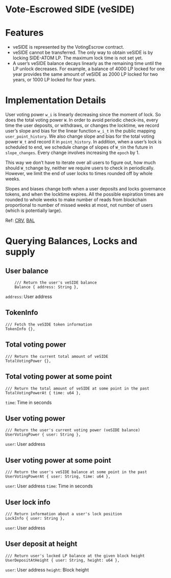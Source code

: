 # Vote-Escrowed SIDE (veSIDE)

# Features

- veSIDE is represented by the VotingEscrow contract.
- veSIDE cannot be transferred. The only way to obtain veSIDE is by locking SIDE-ATOM LP. The maximum lock time is not set yet.
- A user’s veSIDE balance decays linearly as the remaining time until the LP unlock decreases. For example, a balance of 4000 LP locked for one year provides the same amount of veSIDE as 2000 LP locked for two years, or 1000 LP locked for four years.

# Implementation Details

User voting power `w_i` is linearly decreasing since the moment of lock. So does the total voting power `W`. In order to avoid periodic check-ins, every time the user deposits, or withdraws, or changes the locktime, we record user’s slope and bias for the linear function `w_i_t` in the public mapping `user_point_history`. We also change slope and bias for the total voting power `W_t` and record it in `point_history`. In addition, when a user’s lock is scheduled to end, we schedule change of slopes of `W_t`in the future in `slope_changes`. Every change involves increasing the `epoch` by 1.

This way we don’t have to iterate over all users to figure out, how much should 
`W_t`change by, neither we require users to check in periodically. However, we limit the end of user locks to times rounded off by whole weeks.

Slopes and biases change both when a user deposits and locks governance tokens, and when the locktime expires. All the possible expiration times are rounded to whole weeks to make number of reads from blockchain proportional to number of missed weeks at most, not number of users (which is potentially large).

Ref: [CRV](https://curve.readthedocs.io/dao-vecrv.html), [BAL](https://docs.balancer.fi/concepts/governance/veBAL/)

# Querying Balances, Locks and supply

## User balance
```
    /// Return the user's veSIDE balance
    Balance { address: String },
```
`address`: User address

## TokenInfo
```
/// Fetch the veSIDE token information
TokenInfo {},
```

## Total voting power
```
/// Return the current total amount of veSIDE
TotalVotingPower {},
```

## Total voting power at some point
```
/// Return the total amount of veSIDE at some point in the past
TotalVotingPowerAt { time: u64 },
```
`time`: Time in seconds

## User voting power
```
/// Return the user's current voting power (veSIDE balance)
UserVotingPower { user: String },
```
`user`: User address

## User voting power at some point
```
/// Return the user's veSIDE balance at some point in the past
UserVotingPowerAt { user: String, time: u64 },
```
`user`: User address
`time`: Time in seconds

## User lock info
```
/// Return information about a user's lock position
LockInfo { user: String },
```
`user`: User address

## User deposit at height
```
/// Return user's locked LP balance at the given block height
UserDepositAtHeight { user: String, height: u64 },
```
`user`: User address
`height`: Block height
